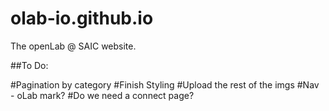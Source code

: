 olab-io.github.io
=================

The openLab @ SAIC website.

##To Do:

#Pagination by category
#Finish Styling
#Upload the rest of the imgs
#Nav - oLab mark?
#Do we need a connect page?
